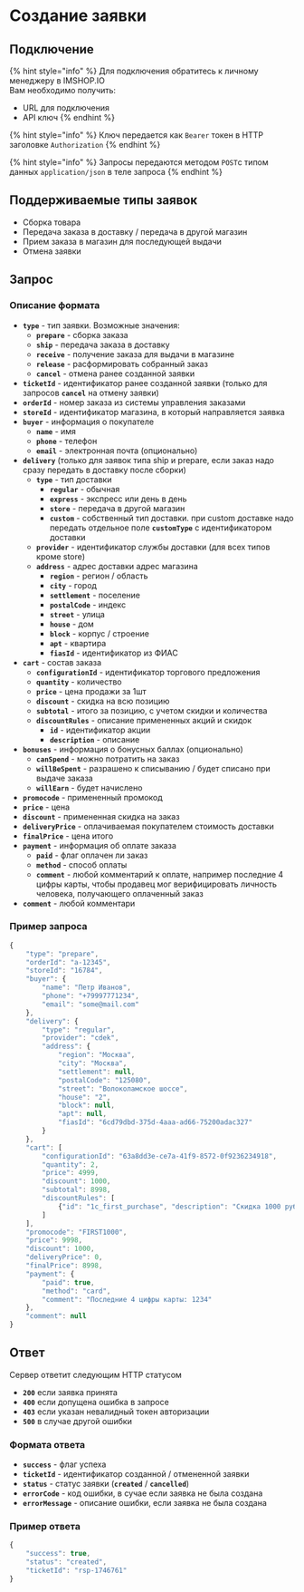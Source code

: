 # Создание заявки

## Подключение

{% hint style="info" %}
Для подключения обратитесь к личному менеджеру в IMSHOP.IO  
Вам необходимо получить:

* URL для подключения
* API ключ
{% endhint %}

{% hint style="info" %}
Ключ передается как `Bearer` токен в HTTP заголовке `Authorization`
{% endhint %}

{% hint style="info" %}
Запросы передаются методом `POST`c типом данных `application/json` в теле запроса 
{% endhint %}

## Поддерживаемые типы заявок

* Сборка товара
* Передача заказа в доставку / передача в другой магазин
* Прием заказа в магазин для последующей выдачи
* Отмена заявки

## Запрос

### Описание формата

* **`type`** - тип заявки. Возможные значения:
  * **`prepare`** -  сборка заказа
  * **`ship`** - передача заказа в доставку
  * **`receive`** - получение заказа для выдачи в магазине
  * **`release`** - расформировать собранный заказ
  * **`cancel`** - отмена ранее созданной заявки
* **`ticketId`** - идентификатор ранее созданной заявки \(только для запросов **`cancel`** на отмену заявки\)
* **`orderId`** - номер заказа из системы управления заказами
* **`storeId`** - идентификатор магазина, в который направляется заявка
* **`buyer`** - информация о покупателе
  * **`name`** - имя
  * **`phone`** - телефон
  * **`email`** - электронная почта \(опционально\)
* **`delivery`** \(только для заявок типа ship и prepare, если заказ надо сразу передать в доставку после сборки\)
  * **`type`** - тип доставки
    * **`regular`** - обычная
    * **`express`** - экспресс или день в день
    * **`store`** - передача в другой магазин
    * **`custom`** - собственный тип доставки. при custom доставке надо передать отдельное поле **`customType`** с идентификатором доставки
  * **`provider`** - идентификатор службы доставки \(для всех типов кроме store\)
  * **`address`** - адрес доставки адрес магазина 
    * **`region`** - регион / область
    * **`city`** - город
    * **`settlement`** - поселение
    * **`postalCode`** - индекс
    * **`street`** - улица
    * **`house`** - дом
    * **`block`** - корпус / строение
    * **`apt`** - квартира
    * **`fiasId`** - идентификатор из ФИАС
* **`cart`** - состав заказа
  * **`configurationId`** - идентификатор торгового предложения
  * **`quantity`** - количество
  * **`price`** - цена продажи за 1шт
  * **`discount`** - скидка на всю позицию
  * **`subtotal`** - итого за позицию, с учетом скидки и количества
  * **`discountRules`** - описание примененных акций и скидок
    * **`id`** - идентификатор акции
    * **`description`** - описание
* **`bonuses`** - информация о бонусных баллах \(опционально\)
  * **`canSpend`** - можно потратить на заказ
  * **`willBeSpent`** - разрашено к списыванию / будет списано при выдаче заказа
  * **`willEarn`** - будет начислено
* **`promocode`** - примененный промокод
* **`price`** - цена 
* **`discount`** - примененная скидка на заказ
* **`deliveryPrice`** - оплачиваемая покупателем стоимость доставки
* **`finalPrice`** - цена итого
* **`payment`** - информация об оплате заказа
  * **`paid`** - флаг оплачен ли заказ
  * **`method`** - способ оплаты
  * **`comment`** - любой комментарий к оплате, например последние 4 цифры карты, чтобы продавец мог верифицировать личность человека, получающего оплаченный заказ
* **`comment`** - любой комментари

### Пример запроса

```javascript
{
    "type": "prepare",
    "orderId": "a-12345",
    "storeId": "16784",
    "buyer": {
        "name": "Петр Иванов",
        "phone": "+79997771234",
        "email": "some@mail.com"
    },
    "delivery": {
        "type": "regular",
        "provider": "cdek",
        "address": {
            "region": "Москва",
            "city": "Москва",
            "settlement": null,
            "postalCode": "125080",
            "street": "Волоколамское шоссе",
            "house": "2",
            "block": null,
            "apt": null,
            "fiasId": "6cd79dbd-375d-4aaa-ad66-75200adac327"
        }
    },
    "cart": [
        "configurationId": "63a8dd3e-ce7a-41f9-8572-0f9236234918",
        "quantity": 2,
        "price": 4999,
        "discount": 1000,
        "subtotal": 8998,
        "discountRules": [
            {"id": "1c_first_purchase", "description": "Скидка 1000 руб на первую покупку онлайн"}
        ]
    ],
    "promocode": "FIRST1000",
    "price": 9998,
    "discount": 1000,
    "deliveryPrice": 0,
    "finalPrice": 8998,
    "payment": {
        "paid": true,
        "method": "card",
        "comment": "Последние 4 цифры карты: 1234"
    },
    "comment": null
}
```

## Ответ

Сервер ответит следующим HTTP статусом

* **`200`** если заявка принята
* **`400`** если допущена ошибка в запросе
* **`403`** если указан невалидный токен авторизации
* **`500`** в случае другой ошибки

### Формата ответа

* **`success`** - флаг успеха
* **`ticketId`** - идентификатор созданной / отмененной заявки
* **`status`** - статус заявки \(**`created`** / **`cancelled`**\)
* **`errorCode`** - код ошибки, в сучае если заявка не была создана
* **`errorMessage`** - описание ошибки, если заявка не была создана

### Пример ответа

```javascript
{
    "success": true,
    "status": "created",
    "ticketId": "rsp-1746761"
}
```

